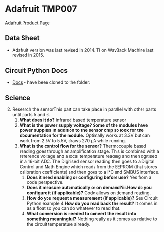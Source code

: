 # Adafruit TMP007

[Adafruit Product Page](https://learn.adafruit.com/adafruit-tmp007-sensor-breakout/downloads)

## Data Sheet 
- [Adafruit version](https://cdn-shop.adafruit.com/datasheets/tmp007.pdf) was last revised in 2014, [TI on WayBack Machine](https://web.archive.org/web/20170320205345/http://www.ti.com/product/tmp007) last revised in 2015.

## Circuit Python Docs
- [Docs](https://circuitpython.readthedocs.io/projects/tmp007/en/latest/) - have been cloned to the folder: 


## Science
2. Research the sensorThis part can take place in parallel with other parts until parts 5 and 6.
    1. **What does it do?** infrared based temperature sensor
    2. **What is the power supply voltage? Some of the modules have power supplies in addition to the sensor chip so look for the documentation for the module.** Optimally works at 3.3V but can work from 2.5V to 5.5V, draws 270 μA while running.
    3. **What is the control flow for the sensor?** Thermocouple based reading goes through an amplification stage. This is combined with a reference voltage and a local temperature reading and then dgitised in a 16-bit ADC. The Digitised sensor reading then goes to a Digital Control and Math Engine which reads from the EEPROM (that stores calibration coefficients) and then goes to a I²C and SMBUS interface.
        1. **Does it need enabling or configuring before use?** Yes from a code perspective.
        2. **Does it measure automatically or on demand?iii.How do you configure it (if applicable)?** Code allows on demand reading.
        3. **How do you request a measurement (if applicable)?** See Circuit Python example
        4.**How do you read back the result?** It comes in as a float so you can do whatever to read that.
        5. **What conversion is needed to convert the result into something meaningful?** Nothing really as it comes as relative to the circuit temperature already.